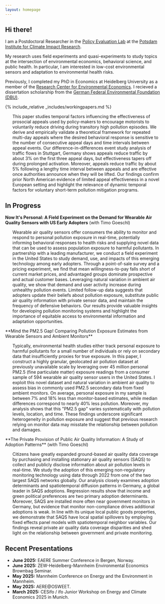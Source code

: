 ```yaml
---
layout: homepage
---
```


## Hi there!

I am a Postdoctoral Researcher in the [Policy Evaluation Lab](https://www.pik-potsdam.de/en/institute/labs/policy-evaluation/governance) at the [Potsdam Institute for Climate Impact Research](https://www.pik-potsdam.de/en). 

My research uses field experiments and quasi-experiments to study topics at the intersection of environmental economics, behavioral science, and public health. In particular, I am interested in low-cost environmental sensors and adaptation to environmental health risks. 

Previously, I completed my PhD in Economics at Heidelberg University as a member of the [Research Center for Environmental Economics](https://www.awi.uni-heidelberg.de/en/research/environmental-economics). I recieved a dissertation scholarship from the [German Federal Environmental Foundation (DBU)](https://www.dbu.de/en/).

{% include_relative _includes/workingpapers.md %}
<ul> <li style="list-style-type: none;">This paper studies temporal factors influencing the effectiveness of prosocial appeals used by policy-makers to encourage motorists to voluntarily reduce driving during transitory high pollution episodes. We derive and empirically validate a theoretical framework for repeated multi-day appeals where the desired behavioral response is sensitive to the number of consecutive appeal days and time intervals between appeal events. Our difference-in-differences event study analysis of traffic flows in Stuttgart, Germany shows appeals reduce traffic by about 3&percnt; on the first three appeal days, but effectiveness tapers off during prolonged activation. Moreover, appeals reduce traffic by about 5&percnt; following a lengthy time interval between appeals and are effective once authorities announce when they will be lifted. Our findings confirm prior North American evidence of limited appeal effectiveness in a novel European setting and highlight the relevance of dynamic temporal factors for voluntary short-term pollution mitigation programs.</li></ul>

## In Progress

**Now It's Personal: A Field Experiment on the Demand for Wearable Air Quality Sensors with US Early Adopters** (with Timo Goeschl)
<ul> <li style="list-style-type: none;">Wearable air quality sensors offer consumers the ability to monitor and respond to personal pollution exposure in real-time, potentially informing behavioral responses to health risks and supplying novel data that can be used to assess population exposure to harmful pollutants. In partnership with a leading manufacturer, we conduct a field experiment in the United States to study demand, use, and impacts of this emerging technology among early adopters. Through a point-of-sale survey and a pricing experiment, we find that mean willingness-to-pay falls short of current market prices, and advantaged groups dominate prospective and actual customer bases. Leveraging natural variation in ambient air quality, we show that demand and user activity increase during unhealthy pollution events. Limited follow-up data suggests that adopters update their beliefs about pollution exposure, substitute public air quality information with private sensor data, and maintain the frequency of defensive behaviors. Our results provide valuable insights for developing pollution monitoring systems and highlight the importance of equitable access to environmental information and adaptation opportunities.</li></ul>
**Mind the PM2.5 Gap! Comparing Pollution Exposure Estimates from Wearable Sensors and Ambient Monitors**   
<ul> <li style="list-style-type: none;">Typically, environmental health studies either track personal exposure to harmful pollutants for a small number of individuals or rely on secondary data that insufficiently proxies for true exposure. In this paper, I construct a highly granular, geolocated air pollution dataset at previously unavailable scale by leveraging over 45 million personal PM2.5 (fine particulate matter) exposure readings from a consumer sample of 594 wearable air quality sensor users in the United States. I exploit this novel dataset and natural variation in ambient air quality to assess bias in commonly used PM2.5 secondary data from fixed ambient monitors. On average, personal exposure in my sample is between 7&percnt; and 18&percnt; less than monitor-based estimates, while median differences correspond to nearly 40&percnt; less pollution. Moreover, my analysis shows that this "PM2.5 gap" varies systematically with pollution levels, location, and time. These findings underscore significant heterogeneity in pollution exposure and suggest that previous research relying on monitor data may misstate the relationship between pollution and damages.</li></ul>
**The Private Provision of Public Air Quality Information: A Study of Adoption Patterns** (with Timo Goeschl)  
<ul> <li style="list-style-type: none;">Citizens have greatly expanded ground-based air quality data coverage by purchasing and installing stationary air quality sensors (SAQS) to collect and publicly disclose information about air pollution levels in real-time. We study the adoption of this emerging non-regulatory monitoring technology using data through 2022 from one of the two largest SAQS networks globally. Our analysis closely examines adoption determinants and spatiotemporal diffusion patterns in Germany, a global leader in SAQS adoptions. Regression results show that income and green political preferences are two primary adoption determinants. Moreover, SAQS are installed more often near government monitors in Germany, but evidence that monitor non-compliance drives additional adoptions is weak. In line with its unique local public goods properties, we demonstrate that SAQS have local spatial spillovers by employing fixed effects panel models with spatiotemporal neighbor variables. Our findings reveal private air quality data coverage disparities and shed light on the relationship between government and private monitoring.  </li></ul>  

## Recent Presentations
- **June 2025:** EAERE Summer Conference in Bergen, Norway.
- **June 2025:** ZEW-Heidelberg-Mannheim Environmental Economics Brownbag Seminar.
- **May 2025:** Mannheim Conference on Energy and the Environment in Mannheim.
- **May 2025:** AERE@OSWEET. 
- **March 2025:** CESifo / ifo Junior Workshop on Energy and Climate Economics 2025 in Munich.